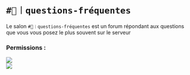 # `#👾︱questions-fréquentes`
Le salon `#👾︱questions-fréquentes` est un forum répondant aux questions que vous vous posez le plus souvent sur le serveur

### Permissions :
![](https://img.shields.io/badge/Lecture-OUI-green?style=for-the-badge) <br/>
![](https://img.shields.io/badge/Ecriture-NON-red?style=for-the-badge)
